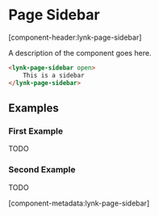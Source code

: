 # Page Sidebar

[component-header:lynk-page-sidebar]

A description of the component goes here.

```html preview
<lynk-page-sidebar open>
    This is a sidebar
</lynk-page-sidebar>
```

## Examples

### First Example

TODO

### Second Example

TODO

[component-metadata:lynk-page-sidebar]

